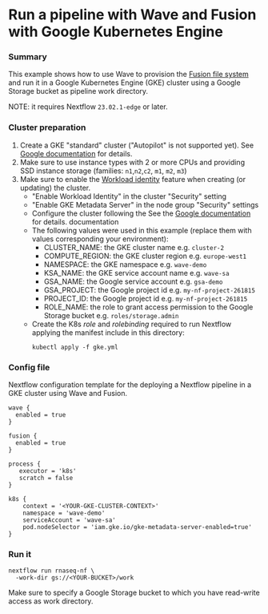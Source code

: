 # Run a pipeline with Wave and Fusion with Google Kubernetes Engine

### Summary 

This example shows how to use Wave to provision the [Fusion file system](https://www.nextflow.io/docs/latest/fusion.html) and run it in a Google Kubernetes Engine (GKE) cluster using a Google Storage bucket as pipeline work directory.

NOTE: it requires Nextflow `23.02.1-edge` or later.

### Cluster preparation

1. Create a GKE "standard" cluster ("Autopilot" is not supported yet). See [Google documentation](https://cloud.google.com/kubernetes-engine/docs/how-to/creating-a-zonal-cluster) for details. 
2. Make sure to use instance types with 2 or more CPUs and providing SSD instance storage (families: `n1`,`n2`,`c2`, `m1`, `m2`, `m3`)
3. Make sure to enable the [Workload identity](https://cloud.google.com/kubernetes-engine/docs/how-to/workload-identity) feature when creating (or updating) the cluster. 
   - "Enable Workload Identity" in the cluster "Security" setting 
   - "Enable GKE Metadata Server" in the node group "Security" settings
   - Configure the cluster following the See the [Google documentation](https://cloud.google.com/kubernetes-engine/docs/how-to/workload-identity#kubectl) for details. documentation
    - The following values were used in this example (replace them with values corresponding your environment):
      - CLUSTER_NAME: the GKE cluster name e.g. `cluster-2`
      - COMPUTE_REGION: the GKE cluster region e.g. `europe-west1`
      - NAMESPACE: the GKE namespace e.g. `wave-demo`
      - KSA_NAME: the GKE service account name e.g. `wave-sa`
      - GSA_NAME: the Google service account e.g. `gsa-demo`
      - GSA_PROJECT: the Google project id e.g.  `my-nf-project-261815`
      - PROJECT_ID: the Google project id e.g. `my-nf-project-261815`
      - ROLE_NAME: the role to grant access permission to the Google Storage bucket e.g. `roles/storage.admin`
    - Create the K8s *role* and *rolebinding* required to run Nextflow applying the manifest include in this directory: 
      ```
      kubectl apply -f gke.yml
      ``` 

### Config file 

Nextflow configuration template for the deploying a Nextflow pipeline in a GKE cluster using Wave and Fusion.

```
wave {
  enabled = true
}

fusion {
  enabled = true
}

process {
   executor = 'k8s'
   scratch = false
}

k8s {
    context = '<YOUR-GKE-CLUSTER-CONTEXT>'
    namespace = 'wave-demo'
    serviceAccount = 'wave-sa'
    pod.nodeSelector = 'iam.gke.io/gke-metadata-server-enabled=true'
}
```

### Run it 

```
nextflow run rnaseq-nf \
  -work-dir gs://<YOUR-BUCKET>/work
```

Make sure to specify a Google Storage bucket to which you have read-write access as work directory. 
